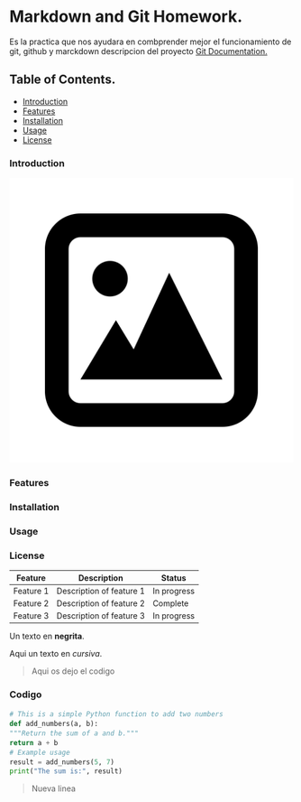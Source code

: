 # Markdown and Git Homework.

Es la practica que nos ayudara en combprender mejor el funcionamiento de git, github y marckdown
descripcion del proyecto [Git Documentation.](https://git-scm.com/doc)

## Table of Contents.

- [Introduction](#introduction)
- [Features](#features)
- [Installation](#installation)
- [Usage](#usage)
- [License](#license)

### Introduction

![Project logo](images/logo.jpg)

### Features


### Installation


### Usage


### License


| Feature   | Description              | Status     |
|-----------|--------------------------|------------|
|Feature 1  | Description of feature 1 | In progress|
|Feature 2  | Description of feature 2 | Complete   |
|Feature 3  | Description of feature 3 | In progress|

Un texto en **negrita**.

Aqui un texto en _cursiva_.

> Aqui os dejo el codigo

### Codigo
```python
# This is a simple Python function to add two numbers
def add_numbers(a, b):
"""Return the sum of a and b."""
return a + b
# Example usage
result = add_numbers(5, 7)
print("The sum is:", result)
```

>Nueva linea